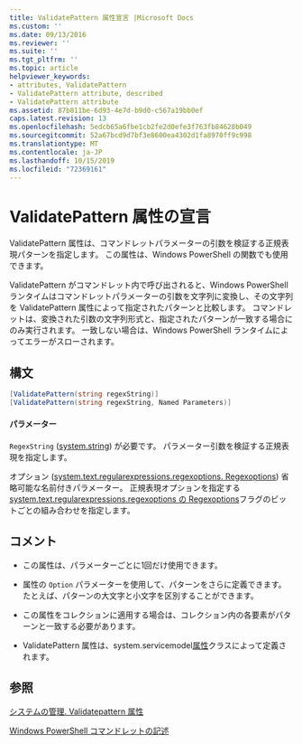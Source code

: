 ```yaml
---
title: ValidatePattern 属性宣言 |Microsoft Docs
ms.custom: ''
ms.date: 09/13/2016
ms.reviewer: ''
ms.suite: ''
ms.tgt_pltfrm: ''
ms.topic: article
helpviewer_keywords:
- attributes, ValidatePattern
- ValidatePattern attribute, described
- ValidatePattern attribute
ms.assetid: 87b811be-6d93-4e7d-b9d0-c567a19bb0ef
caps.latest.revision: 13
ms.openlocfilehash: 5edcb65a6fbe1cb2fe2d0efe3f763fb84628b049
ms.sourcegitcommit: 52a67bcd9d7bf3e8600ea4302d1fa8970ff9c998
ms.translationtype: MT
ms.contentlocale: ja-JP
ms.lasthandoff: 10/15/2019
ms.locfileid: "72369161"
---
```

# <a name="validatepattern-attribute-declaration"></a>ValidatePattern 属性の宣言

ValidatePattern 属性は、コマンドレットパラメーターの引数を検証する正規表現パターンを指定します。 この属性は、Windows PowerShell の関数でも使用できます。

ValidatePattern がコマンドレット内で呼び出されると、Windows PowerShell ランタイムはコマンドレットパラメーターの引数を文字列に変換し、その文字列を ValidatePattern 属性によって指定されたパターンと比較します。 コマンドレットは、変換された引数の文字列形式と、指定されたパターンが一致する場合にのみ実行されます。 一致しない場合は、Windows PowerShell ランタイムによってエラーがスローされます。

## <a name="syntax"></a>構文

```csharp
[ValidatePattern(string regexString)]
[ValidatePattern(string regexString, Named Parameters)]
```

#### <a name="parameters"></a>パラメーター

`RegexString` ([system.string](/dotnet/api/System.String)) が必要です。 パラメーター引数を検証する正規表現を指定します。

オプション ([system.text.regularexpressions.regexoptions. Regexoptions](/dotnet/api/System.Text.RegularExpressions.RegexOptions)) 省略可能な名前付きパラメーター。 正規表現オプションを指定する[system.text.regularexpressions.regexoptions の Regexoptions](/dotnet/api/System.Text.RegularExpressions.RegexOptions)フラグのビットごとの組み合わせを指定します。

## <a name="remarks"></a>コメント

- この属性は、パラメーターごとに1回だけ使用できます。

- 属性の `Option` パラメーターを使用して、パターンをさらに定義できます。 たとえば、パターンの大文字と小文字を区別することができます。

- この属性をコレクションに適用する場合は、コレクション内の各要素がパターンと一致する必要があります。

- ValidatePattern 属性は、system.servicemodel[属性](/dotnet/api/System.Management.Automation.ValidatePatternAttribute)クラスによって定義されます。

## <a name="see-also"></a>参照

[システムの管理. Validatepattern 属性](/dotnet/api/System.Management.Automation.ValidatePatternAttribute)

[Windows PowerShell コマンドレットの記述](./writing-a-windows-powershell-cmdlet.md)
